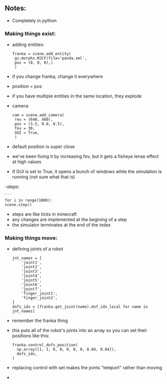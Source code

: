## Notes:
- Completely in python

### Making things exist:

- adding entities:
   ```
   franka = scene.add_entity(
    gs.morphs.MJCF(file='panda.xml',
    pos = (0, 0, 0),)
    )
- if you change franka, change it everywhere
- position = pos
- if you have multiple entities in the same location, they explode

- camera:

   ```
  cam = scene.add_camera(
    res = (640, 480),
    pos = (3.5, 0.0, 0.5),
    fov = 30,
    GUI = True,
    )
- default position is super close
- we've been fixing it by increasing fov, but it gets a fisheye lense effect at high values
- if GUI is set to True, it opens a bunch of windows while the simulation is running (not sure what that is)

-steps:

    ```
    for i in range(1000):
    scene.step()

- steps are like ticks in minecraft
- any changes are implemented at the begining of a step
- the simulator terminates at the end of the index

### Making things move:

- defining joints of a robot

    ```
    jnt_names = [
        'joint1',
        'joint2',
        'joint3',
        'joint4',
        'joint5',
        'joint6',
        'joint7',
        'finger_joint1',
        'finger_joint2',
    ]
    dofs_idx = [franka.get_joint(name).dof_idx_local for name in jnt_names]

- remember the franka thing
- this puts all of the robot's joints into an array so you can set their positions like this:

  ```
  franka.control_dofs_position(
    np.array([1, 1, 0, 0, 0, 0, 0, 0.04, 0.04]),
    dofs_idx,
  )

- replacing control with set makes the joints "teleport" rather than moving
- 
